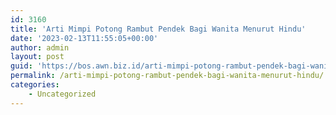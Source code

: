 ```yaml
---
id: 3160
title: 'Arti Mimpi Potong Rambut Pendek Bagi Wanita Menurut Hindu'
date: '2023-02-13T11:55:05+00:00'
author: admin
layout: post
guid: 'https://bos.awn.biz.id/arti-mimpi-potong-rambut-pendek-bagi-wanita-menurut-hindu/'
permalink: /arti-mimpi-potong-rambut-pendek-bagi-wanita-menurut-hindu/
categories:
    - Uncategorized
---
```


